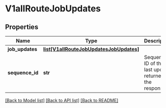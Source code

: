 # V1allRouteJobUpdates

## Properties
Name | Type | Description | Notes
------------ | ------------- | ------------- | -------------
**job_updates** | [**list[V1allRouteJobUpdatesJobUpdates]**](V1allRouteJobUpdatesJobUpdates.md) |  | [optional] 
**sequence_id** | **str** | Sequence ID of the last update returned in the response | [optional] 

[[Back to Model list]](../README.md#documentation-for-models) [[Back to API list]](../README.md#documentation-for-api-endpoints) [[Back to README]](../README.md)


